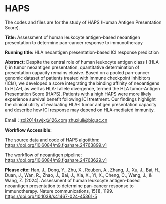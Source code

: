 # HAPS
The codes and files are for the study of HAPS (Human Antigen Presentation Score).

**Title:**
Assessment of human leukocyte antigen-based neoantigen presentation to determine pan-cancer response to immunotherapy

**Running title:**
HLA neoantigen presentation-based ICI response prediction

**Abstract:**
Despite the central role of human leukocyte antigen class I (HLA-I) in tumor neoantigen presentation, quantitative determination of presentation capacity remains elusive. Based on a pooled pan-cancer genomic dataset of patients treated with immune checkpoint inhibitors (ICIs), we developed a score integrating the binding affinity of neoantigens to HLA-I, as well as HLA-I allele divergence, termed the HLA tumor-Antigen Presentation Score (HAPS). Patients with a high HAPS were more likely experience survival benefit following ICI treatment. Our findings highlight the clinical utility of evaluating HLA-I tumor antigen presentation capacity and describe how ICI response may depend on HLA-mediated immunity.

Email：zxl2014swjx@126.com  zhuxiuli@big.ac.cn


**Workflow Accessible:** 

The source data and code of HAPS algotithm: https://doi.org/10.6084/m9.figshare.24763899.v1

The workflow of neoantigen pipeline: https://doi.org/10.6084/m9.figshare.24763629.v1

**Please cite:** 
Han, J., Dong, Y., Zhu, X., Reuben, A., Zhang, J., Xu, J., Bai, H., Duan, J., Wan, R., Zhao, J., Bai, J., Xia, X., Yi, X., Cheng, C., Wang, J., & Wang, Z. (2024). Assessment of human leukocyte antigen-based neoantigen presentation to determine pan-cancer response to immunotherapy. Nature communications, 15(1), 1199. https://doi.org/10.1038/s41467-024-45361-5
